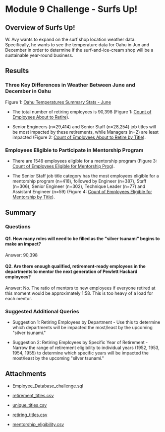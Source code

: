 # Module 9 Challenge - Surfs Up!

## Overview of Surfs Up!
W. Avy wants to expand on the surf shop location weather data. Specifically, he wants to see the temperature data for Oahu in Jun and December in order to determine if the surf-and-ice-cream shop will be a sustainable year-round business.


## Results

### Three Key Differences in Weather Between June and December in Oahu

Figure 1: [Oahu Temperatures Summary Stats - June](https://github.com/pmoores/Pewlett_Hackard_Analysis/tree/main/Queries/Employee_Database_challenge.sql)

- The total number of retiring employees is 90,398 (Figure 1: [Count of Employees About to Retire](https://github.com/pmoores/Pewlett_Hackard_Analysis/blob/main/Data/Count%20of%20Employees%20About%20to%20Retire.png)).

- Senior Engineers (n=29,414) and Senior Staff (n=28,254) job titles will be most impacted by these retirements, while Managers (n=2) are least impacted (Figure 2: [Count of Employees About to Retire by Title](https://github.com/pmoores/Pewlett_Hackard_Analysis/blob/main/Data/Count%20of%20Employees%20About%20to%20Retire%20by%20Title.png)).


### Employees Eligible to Participate in Mentorship Program

- There are 1549 employees eligible for a mentorship program (Figure 3: [Count of Employees Eligible for Mentorship Prog](https://github.com/pmoores/Pewlett_Hackard_Analysis/blob/main/Data/Count%20of%20Eligible%20for%20Mentorship%20Prog.png)).

- The Senior Staff job title category has the most employees eligible for a mentorship program (n=418), followed by Engineer (n=387), Staff (n=306), Senior Engineer (n=302), Technique Leader (n=77) and Assistant Engineer (n=59) (Figure 4: [Count of Employees Eligible for Mentorship by Title](https://github.com/pmoores/Pewlett_Hackard_Analysis/blob/main/Data/Mentorship%20Eligibility%20by%20Title.png)).


## Summary

### Questions

#### Q1. How many roles will need to be filled as the "silver tsunami" begins to make an impact?
Answer: 90,398

#### Q2. Are there enough qualified, retirement-ready employees in the departments to mentor the next generation of Pewlett Hackard employees?
Answer: No. The ratio of mentors to new employees if everyone retired at this moment would be approximately 1:58. This is too heavy of a load for each mentor. 

### Suggested Additional Queries

 - Suggestion 1: Retiring Employees by Department - Use this to determine which departments will be impacted the most/least by the upcoming "silver tsunami."

 - Suggestion 2: Retiring Employees by Specific Year of Retirement - Narrow the range of retirement eligibility to individual years (1952, 1953, 1954, 1955) to determine which specific years will be impacted the most/least by the upcoming "silver tsunami."

## Attachments
- [Employee_Database_challenge.sql](https://github.com/pmoores/Pewlett_Hackard_Analysis/tree/main/Queries/Employee_Database_challenge.sql)

- [retirement_titles.csv](https://github.com/pmoores/Pewlett_Hackard_Analysis/blob/main/Data/retirement_titles.csv)

- [unique_titles.csv](https://github.com/pmoores/Pewlett_Hackard_Analysis/blob/main/Data/unique_titles.csv)

- [retiring_titles.csv](https://github.com/pmoores/Pewlett_Hackard_Analysis/blob/main/Data/retiring_titles.csv)

- [mentorship_eligibility.csv](https://github.com/pmoores/Pewlett_Hackard_Analysis/blob/main/Data/mentorship_eligibility.csv)